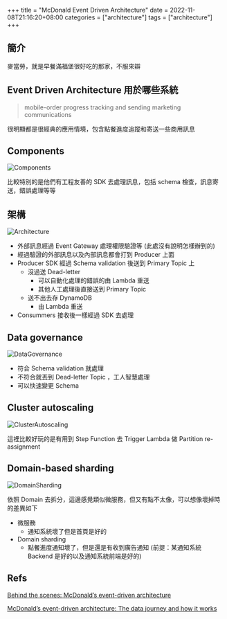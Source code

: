 +++
title = "McDonald Event Driven Architecture"
date = 2022-11-08T21:16:20+08:00
categories = ["architecture"]
tags = ["architecture"]
+++
## 簡介
麥當勞，就是早餐滿福堡很好吃的那家，不服來辯

## Event Driven Architecture 用於哪些系統
> mobile-order progress tracking and sending marketing communications

很明顯都是很經典的應用情境，包含點餐進度追蹤和寄送一些商用訊息

## Components
![Components](https://miro.medium.com/max/1400/1*P0mtpk5Jk0rBQZuJl7zWIA.png)

比較特別的是他們有工程友善的 SDK 去處理訊息，包括 schema 檢查，訊息寄送，錯誤處理等等

## 架構
![Architecture](https://miro.medium.com/max/1400/1*gCOnmHq4jXNjSX8Jp0NgOA.jpeg)

- 外部訊息經過 Event Gateway 處理權限驗證等 (此處沒有說明怎樣辦到的)
- 經過驗證的外部訊息以及內部訊息都會打到 Producer 上面
- Producer SDK 經過 Schema validation 後送到 Primary Topic 上
  - 沒過送 Dead-letter
    - 可以自動化處理的錯誤的由 Lambda 重送
    - 其他人工處理後直接送到 Primary Topic
  - 送不出去存 DynamoDB
    - 由 Lambda 重送
- Consummers 接收後一樣經過 SDK 去處理

## Data governance
![DataGovernance](https://miro.medium.com/max/1400/1*LvV2J6pcNdSjRf0gSA4yAw.jpeg)

- 符合 Schema validation 就處理
- 不符合就丟到 Dead-letter Topic ，工人智慧處理
- 可以快速變更 Schema

## Cluster autoscaling
![ClusterAutoscaling](https://miro.medium.com/max/1248/1*0WQ4CpnzhlNthWt4uGLO3g.jpeg)

這裡比較好玩的是有用到 Step Function 去 Trigger Lambda 做 Partition re-assignment

## Domain-based sharding
![DomainSharding](https://miro.medium.com/max/1400/1*cCR1EaCLRhUKG8AruzJ43g.jpeg)

依照 Domain 去拆分，這邊感覺類似微服務，但又有點不太像，可以想像壞掉時的差異如下

- 微服務
  - 通知系統壞了但是首頁是好的
- Domain sharding
  - 點餐進度通知壞了，但是還是有收到廣告通知 (前提：某通知系統 Backend 是好的以及通知系統前端是好的)

## Refs
[Behind the scenes: McDonald’s event-driven architecture](https://medium.com/mcdonalds-technical-blog/behind-the-scenes-mcdonalds-event-driven-architecture-51a6542c0d86)

[McDonald’s event-driven architecture: The data journey and how it works](https://medium.com/mcdonalds-technical-blog/mcdonalds-event-driven-architecture-the-data-journey-and-how-it-works-4591d108821f)
